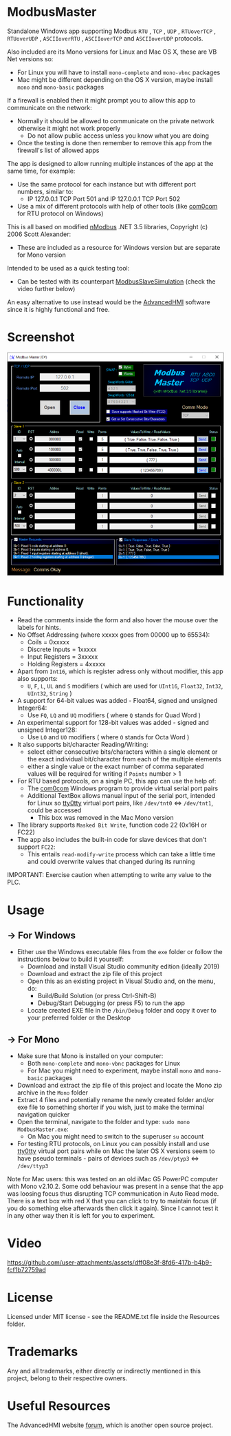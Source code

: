 # ModbusMaster
Standalone Windows app supporting Modbus `RTU` , `TCP` , `UDP` , `RTUoverTCP` , `RTUoverUDP` , `ASCIIoverRTU` , `ASCIIoverTCP` and `ASCIIoverUDP` protocols.

Also included are its Mono versions for Linux and Mac OS X, these are VB Net versions so:
- For Linux you will have to install `mono-complete` and `mono-vbnc` packages
- Mac might be different depending on the OS X version, maybe install `mono` and `mono-basic` packages

If a firewall is enabled then it might prompt you to allow this app to communicate on the network:
- Normally it should be allowed to communicate on the private network otherwise it might not work properly
  - Do not allow public access unless you know what you are doing
- Once the testing is done then remember to remove this app from the firewall's list of allowed apps

The app is designed to allow running multiple instances of the app at the same time, for example:
- Use the same protocol for each instance but with different port numbers, similar to:
  - IP 127.0.0.1 TCP Port 501 and IP 127.0.0.1 TCP Port 502
- Use a mix of different protocols with help of other tools (like [com0com](https://pete.akeo.ie/search/label/com0com) for RTU protocol on Windows)

This is all based on modified [nModbus](https://code.google.com/p/nmodbus/) .NET 3.5 libraries, Copyright (c) 2006 Scott Alexander:
- These are included as a resource for Windows version but are separate for Mono version

Intended to be used as a quick testing tool:
- Can be tested with its counterpart [ModbusSlaveSimulation](https://github.com/GitHubDragonFly/ModbusSlaveSimulation) (check the video further below)

An easy alternative to use instead would be the [AdvancedHMI](https://www.advancedhmi.com/) software since it is highly functional and free.

# Screenshot

![Start Page](screenshots/Modbus%20Master.png?raw=true)

# Functionality
- Read the comments inside the form and also hover the mouse over the labels for hints.
- No Offset Addressing (where xxxxx goes from 00000 up to 65534):
  - Coils = 0xxxxx
  - Discrete Inputs = 1xxxxx
  - Input Registers = 3xxxxx
  - Holding Registers = 4xxxxx
- Apart from `Int16`, which is register adress only without modifier, this app also supports:
  - `U`, `F`, `L`, `UL` and `S` modifiers ( which are used for `UInt16`, `Float32`, `Int32`, `UInt32`, `String` )
- A support for 64-bit values was added - Float64, signed and unsigned Integer64:
  - Use `FQ`, `LQ` and `UQ` modifiers ( where `Q` stands for Quad Word )
- An experimental support for 128-bit values was added - signed and unsigned Integer128:
  - Use `LO` and `UO` modifiers ( where `O` stands for Octa Word )
- It also supports bit/character Reading/Writing:
  - select either consecutive bits/characters within a single element or the exact individual bit/character from each of the multiple elements
  - either a single value or the exact number of comma separated values will be required for writing if `Points` number > 1
- For RTU based protocols, on a single PC, this app can use the help of:
  - The [com0com](https://pete.akeo.ie/search/label/com0com) Windows program to provide virtual serial port pairs
  - Additional TextBox allows manual input of the serial port, intended for Linux so [tty0tty](https://github.com/freemed/tty0tty) virtual port pairs, like `/dev/tnt0` <=> `/dev/tnt1`, could be accessed
    - This box was removed in the Mac Mono version
- The library supports `Masked Bit Write`, function code 22 (0x16H or FC22)
- The app also includes the built-in code for slave devices that don't support `FC22`:
  - This entails `read-modify-write` process which can take a little time and could overwrite values that changed during its running

IMPORTANT: Exercise caution when attempting to write any value to the PLC.

# Usage

## -> For Windows
- Either use the Windows executable files from the `exe` folder or follow the instructions below to build it yourself:
  - Download and install Visual Studio community edition (ideally 2019)
  - Download and extract the zip file of this project
  - Open this as an existing project in Visual Studio and, on the menu, do:
    - Build/Build Solution (or press Ctrl-Shift-B)
    - Debug/Start Debugging (or press F5) to run the app
  - Locate created EXE file in the `/bin/Debug` folder and copy it over to your preferred folder or the Desktop

## -> For Mono
- Make sure that Mono is installed on your computer:
  - Both `mono-complete` and `mono-vbnc` packages for Linux
  - For Mac you might need to experiment, maybe install `mono` and `mono-basic` packages
- Download and extract the zip file of this project and locate the Mono zip archive in the `Mono` folder
- Extract 4 files and potentially rename the newly created folder and/or exe file to something shorter if you wish, just to make the terminal navigation quicker
- Open the terminal, navigate to the folder and type: `sudo mono ModbusMaster.exe`:
  - On Mac you might need to switch to the superuser `su` account
- For testing RTU protocols, on Linux you can possibly install and use [tty0tty](https://github.com/freemed/tty0tty) virtual port pairs while on Mac the later OS X versions seem to have pseudo terminals - pairs of devices such as `/dev/ptyp3` <=> `/dev/ttyp3`

Note for Mac users: this was tested on an old iMac G5 PowerPC computer with Mono v2.10.2. Some odd behaviour was present in a sense that the app was loosing focus thus disrupting TCP communication in Auto Read mode. There is a text box with red X that you can click to try to maintain focus (if you do something else afterwards then click it again). Since I cannot test it in any other way then it is left for you to experiment.

# Video

https://github.com/user-attachments/assets/dff08e3f-8fd6-417b-b4b9-fcf1b72759ad

# License
Licensed under MIT license - see the README.txt file inside the Resources folder.

# Trademarks
Any and all trademarks, either directly or indirectly mentioned in this project, belong to their respective owners.

# Useful Resources
The AdvancedHMI website [forum](https://www.advancedhmi.com/forum/), which is another open source project.
